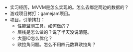 - 实习经历，MVVM是怎么实现的。怎么去绑定两边的数据的？
- 游戏项目拷打：gamejam项目。
- 项目，引擎拷打：
	- 性能监测工具，如何做的？
	- 层栈是怎么做的？说了半天没说清楚。
	- 大量IO怎么优化？
	- 欧拉角问题。怎么不用四元数算欧拉角？